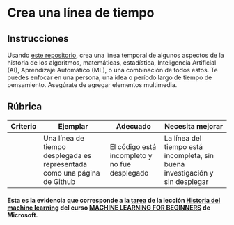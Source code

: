# Crea una línea de tiempo

## Instrucciones

Usando [este repositorio](https://github.com/Digital-Humanities-Toolkit/timeline-builder), crea una línea temporal de algunos aspectos de la historia de los algoritmos, matemáticas, estadística, Inteligencia Artificial (AI), Aprendizaje Automático (ML), o una combinación de todos estos. Te puedes enfocar en una persona, una idea o período largo de tiempo de pensamiento. Asegúrate de agregar elementos multimedia.

## Rúbrica

| Criterio | Ejemplar                                         | Adecuado                                | Necesita mejorar                                                |
| -------- | ------------------------------------------------- | --------------------------------------- | ---------------------------------------------------------------- |
|          | Una línea de tiempo desplegada es representada como una página de Github | El código está incompleto y no fue desplegado | La línea del tiempo está incompleta, sin buena investigación y sin desplegar |

#### Esta es la evidencia que corresponde a la <a href="https://github.com/microsoft/ML-For-Beginners/blob/main/1-Introduction/2-history-of-ML/translations/assignment.es.md">tarea</a> de la lección <a href="https://github.com/microsoft/ML-For-Beginners/blob/main/1-Introduction/2-history-of-ML/translations/README.es.md">Historia del machine learning</a> del curso <a href="https://github.com/microsoft/ML-For-Beginners/tree/main"> MACHINE LEARNING FOR BEGINNERS</a> de Microsoft.
